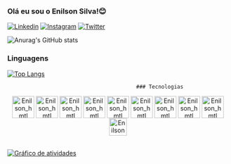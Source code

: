 ### Olá eu sou o Enilson Silva!😊

[![Linkedin](https://img.shields.io/badge/LinkedIn-0077B5?style=for-the-badge&logo=linkedin&logoColor=white)](https://www.linkedin.com/in/enilson-silva-a2384b235/)
[![Instagram](https://img.shields.io/badge/Instagram-E4405F?style=for-the-badge&logo=instagram&logoColor=white)](https://www.instagram.com/enilson_silva0/)
[![Twitter](https://img.shields.io/badge/Twitter-1DA1F2?style=for-the-badge&logo=twitter&logoColor=white)](https://twitter.com/EnilsonSilva05)


![Anurag's GitHub stats](https://github-readme-stats.vercel.app/api?username=enilson100&show_icons=true&theme=radical)

### Linguagens

[![Top Langs](https://github-readme-stats.vercel.app/api/top-langs/?username=enilson100&layout=default&theme=radical)](https://github.com/enilson100/github-readme-stats)<br>

                                             ### Tecnologias
<div style="display:inline_block" align="center">
<img align="center" alt="Enilson_hmtl" heigth="40" width="50" src="https://cdn.jsdelivr.net/gh/devicons/devicon/icons/html5/html5-plain.svg" />
<img align="center" alt="Enilson_hmtl" heigth="40" width="50" src="https://cdn.jsdelivr.net/gh/devicons/devicon/icons/css3/css3-plain.svg" />
<img align="center" alt="Enilson_hmtl" heigth="40" width="50" src="https://cdn.jsdelivr.net/gh/devicons/devicon/icons/javascript/javascript-plain.svg" />
<img align="center" alt="Enilson_hmtl" heigth="40" width="50" src="https://cdn.jsdelivr.net/gh/devicons/devicon/icons/typescript/typescript-plain.svg" />
<img align="center" alt="Enilson_hmtl" heigth="40" width="50" src="https://cdn.jsdelivr.net/gh/devicons/devicon/icons/react/react-original.svg" />
<img align="center" alt="Enilson_hmtl" heigth="40" width="50" src="https://cdn.jsdelivr.net/gh/devicons/devicon/icons/postgresql/postgresql-plain.svg" />
<img align="center" alt="Enilson_hmtl" heigth="40" width="50" src="https://cdn.jsdelivr.net/gh/devicons/devicon/icons/nodejs/nodejs-original.svg" />
<img align="center" alt="Enilson_hmtl" heigth="40" width="50" src="https://cdn.jsdelivr.net/gh/devicons/devicon/icons/git/git-plain.svg" />
<img align="center" alt="Enilson_hmtl" heigth="40" width="50" fill="green" src="https://cdn.jsdelivr.net/gh/devicons/devicon/icons/express/express-original.svg" />
<img align="center" alt="Enilson_hmtl" heigth="30" width="40" src="https://cdn.jsdelivr.net/gh/devicons/devicon/icons/jest/jest-plain.svg" />
</div>
<br>
<p align="left">
<a href="https://github.com/enilson100/github-readme-activity-graph"><img  alt="Gráfico de atividades "  src="https://activity-graph.herokuapp.com/graph?username=enilson100&bg_color=0D1117&color=5BCDEC&line=5BCDEC&point=FFFFFF&hide_border=true&no-bg=true&no-frame=true" /></a>
</p>
